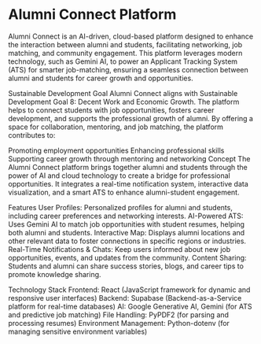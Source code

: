# Alumni Connect Platform
Alumni Connect is an AI-driven, cloud-based platform designed to enhance the interaction between alumni and students, facilitating networking, job matching, and community engagement. This platform leverages modern technology, such as Gemini AI, to power an Applicant Tracking System (ATS) for smarter job-matching, ensuring a seamless connection between alumni and students for career growth and opportunities.

Sustainable Development Goal
Alumni Connect aligns with Sustainable Development Goal 8: Decent Work and Economic Growth. The platform helps to connect students with job opportunities, fosters career development, and supports the professional growth of alumni. By offering a space for collaboration, mentoring, and job matching, the platform contributes to:

Promoting employment opportunities
Enhancing professional skills
Supporting career growth through mentoring and networking
Concept
The Alumni Connect platform brings together alumni and students through the power of AI and cloud technology to create a bridge for professional opportunities. It integrates a real-time notification system, interactive data visualization, and a smart ATS to enhance alumni-student engagement.

Features
User Profiles: Personalized profiles for alumni and students, including career preferences and networking interests.
AI-Powered ATS: Uses Gemini AI to match job opportunities with student resumes, helping both alumni and students.
Interactive Map: Displays alumni locations and other relevant data to foster connections in specific regions or industries.
Real-Time Notifications & Chats: Keep users informed about new job opportunities, events, and updates from the community.
Content Sharing: Students and alumni can share success stories, blogs, and career tips to promote knowledge sharing.

Technology Stack
Frontend: React (JavaScript framework for dynamic and responsive user interfaces)
Backend: Supabase (Backend-as-a-Service platform for real-time databases)
AI: Google Generative AI, Gemini (for ATS and predictive job matching)
File Handling: PyPDF2 (for parsing and processing resumes)
Environment Management: Python-dotenv (for managing sensitive environment variables)
